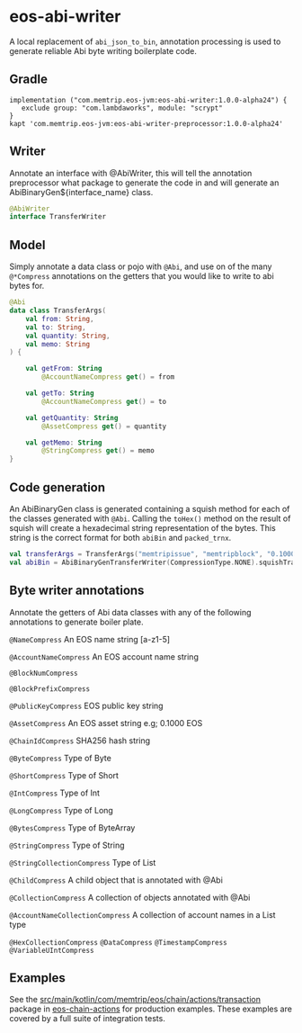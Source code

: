 # eos-abi-writer
A local replacement of `abi_json_to_bin`, annotation processing is used to generate
reliable Abi byte writing boilerplate code.

## Gradle
```
implementation ("com.memtrip.eos-jvm:eos-abi-writer:1.0.0-alpha24") {
   exclude group: "com.lambdaworks", module: "scrypt"
}
kapt 'com.memtrip.eos-jvm:eos-abi-writer-preprocessor:1.0.0-alpha24'
```

## Writer
Annotate an interface with @AbiWriter, this will tell the annotation preprocessor what package to generate the code in
and will generate an AbiBinaryGen${interface_name} class.

```kotlin
@AbiWriter
interface TransferWriter
```

## Model
Simply annotate a data class or pojo with `@Abi`, and use on of the many `@*Compress`
annotations on the getters that you would like to write to abi bytes for.

```kotlin
@Abi
data class TransferArgs(
    val from: String,
    val to: String,
    val quantity: String,
    val memo: String
) {

    val getFrom: String
        @AccountNameCompress get() = from

    val getTo: String
        @AccountNameCompress get() = to

    val getQuantity: String
        @AssetCompress get() = quantity

    val getMemo: String
        @StringCompress get() = memo
}
```

## Code generation
An AbiBinaryGen class is generated containing a squish method for each of the
classes generated with `@Abi`. Calling the `toHex()` method on the result of squish
will create a hexadecimal string representation of the bytes. This string is the correct
format for both `abiBin` and `packed_trnx`.  

```kotlin
val transferArgs = TransferArgs("memtripissue", "memtripblock", "0.1000 EOS", "issue.")
val abiBin = AbiBinaryGenTransferWriter(CompressionType.NONE).squishTransferArgs(transferArgs).toHex()
```

## Byte writer annotations
Annotate the getters of Abi data classes with any of the following annotations to generate boiler plate.

`@NameCompress`
An EOS name string [a-z1-5]

`@AccountNameCompress`
An EOS account name string

`@BlockNumCompress`

`@BlockPrefixCompress`

`@PublicKeyCompress`
EOS public key string

`@AssetCompress`
An EOS asset string e.g; 0.1000 EOS

`@ChainIdCompress`
SHA256 hash string

`@ByteCompress`
Type of Byte

`@ShortCompress`
Type of Short

`@IntCompress`
Type of Int

`@LongCompress`
Type of Long

`@BytesCompress`
Type of ByteArray

`@StringCompress`
Type of String

`@StringCollectionCompress`
Type of List<String>

`@ChildCompress`
A child object that is annotated with @Abi

`@CollectionCompress`
A collection of objects annotated with @Abi

`@AccountNameCollectionCompress`
A collection of account names in a List<String> type

`@HexCollectionCompress`
`@DataCompress`
`@TimestampCompress`
`@VariableUIntCompress`

## Examples
See the [src/main/kotlin/com/memtrip/eos/chain/actions/transaction](https://github.com/memtrip/eos-jvm/tree/master/eos-chain-actions/src/test/kotlin/com/memtrip/eos/chain/actions/transaction) package in [eos-chain-actions](https://github.com/memtrip/eos-jvm/eos-chain-actions)
for production examples. These examples are covered by a full suite of integration tests.

